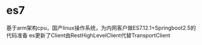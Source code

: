 # es7
基于arm架构cpu，国产linux操作系统，为内网客户做ES7.12.1+Springboot2.5的代码准备
es更新了Client由RestHighLevelClient代替TransportClient

